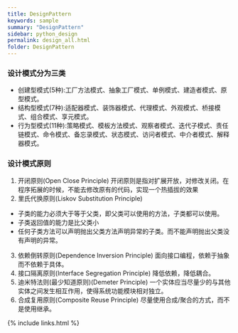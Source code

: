 ```yaml
---
title: DesignPattern
keywords: sample
summary: "DesignPattern"
sidebar: python_design
permalink: design_all.html
folder: DesignPattern
---
```



### 设计模式分为三类
* 创建型模式(5种):工厂方法模式、抽象工厂模式、单例模式、建造者模式、原型模式。
* 结构型模式(7种):适配器模式、装饰器模式、代理模式、外观模式、桥接模式、组合模式、享元模式。
* 行为型模式(11种):策略模式、模板方法模式、观察者模式、迭代子模式、责任链模式、命令模式、备忘录模式、状态模式、访问者模式、中介者模式、解释器模式。
### 设计模式原则
1. 开闭原则(Open Close Principle)
  开闭原则是指对扩展开放，对修改关闭。在程序拓展的时候，不能去修改原有的代码，实现一个热插拔的效果
2. 里氏代换原则(Liskov Substitution Principle)
* 子类的能力必须大于等于父类，即父类可以使用的方法，子类都可以使用。
* 子类返回值的能力是比父类小
* 任何子类方法可以声明抛出父类方法声明异常的子类。而不能声明抛出父类没有声明的异常。
3. 依赖倒转原则(Dependence Inversion Principle)
面向接口编程，依赖于抽象而不依赖于具体。
4. 接口隔离原则(Interface Segregation Principle)
降低依赖，降低耦合。
5. 迪米特法则(最少知道原则)(Demeter Principle)
一个实体应当尽量少的与其他实体之间发生相互作用，使得系统功能模块相对独立。
6. 合成复用原则(Composite Reuse Principle)
尽量使用合成/聚合的方式，而不是使用继承。

{% include links.html %}
